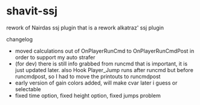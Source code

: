 # shavit-ssj
rework of Nairdas ssj plugin that is a rework alkatraz' ssj plugin

changelog
- moved calculations out of OnPlayerRunCmd to OnPlayerRunCmdPost in order to support my auto strafer
- (for dev) there is still info grabbed from runcmd that is important, it is just updated later. also Hook Player_Jump runs after runcmd but before runcmdpost, so I had to move the printouts to runcmdpost
- early version of gain colors added, will make cvar later i guess or selectable
- fixed time option, fixed height option, fixed jumps problem
